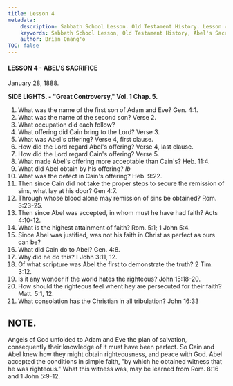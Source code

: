 ```yaml
---
title: Lesson 4
metadata:
    description: Sabbath School Lesson. Old Testament History. Lesson 4. January 28, 1888. Abel's Sacrifice. 
    keywords: Sabbath School Lesson, Old Testament History, Abel's Sacrifice, Lesson 4. January 28, 1888.
    author: Brian Onang'o
TOC: false
---
```


#### LESSON 4 - ABEL'S SACRIFICE

January 28, 1888.

**SIDE LIGHTS. - "Great Controversy," Vol. 1 Chap. 5.**

1. What was the name of the first son of Adam and Eve? Gen. 4:1.
2. What was the name of the second son? Verse 2.
3. What occupation did each follow?
4. What offering did Cain bring to the Lord? Verse 3.
5. What was Abel's offering? Verse 4, first clause.
6. How did the Lord regard Abel's offering? Verse 4, last clause.
7. How did the Lord regard Cain's offering? Verse 5.
8. What made Abel's offering more acceptable than Cain's? Heb. 11:4.
9. What did Abel obtain by his offering? *Ib*
10. What was the defect in Cain's offering? Heb. 9:22.
11. Then since Cain did not take the proper steps to secure the remission of sins, what lay at his door? Gen 4:7.
12. Through whose blood alone may remission of sins be obtained? Rom. 3:23-25.
13. Then since Abel was accepted, in whom must he have had faith? Acts 4:10-12.
14. What is the highest attainment of faith? Rom. 5:1; 1 John 5:4.
15. Since Abel was justified, was not his faith in Christ as perfect as ours can be?
16. What did Cain do to Abel? Gen. 4:8.
17. Why did he do this? I John 3:11, 12.
18. Of what scripture was Abel the first to demonstrate the truth? 2 Tim. 3:12.
19. Is it any wonder if the world hates the righteous? John 15:18-20.
20. How should the righteous feel whent hey are persecuted for their faith? Matt. 5:1, 12.
21. What consolation has the Christian in all tribulation? John 16:33

## NOTE.

Angels of God unfolded to Adam and Eve the plan of salvation, consequently their knowledge of it must have been perfect. So Cain and Abel knew how they might obtain righteousness, and peace with God. Abel accepted the conditions in simple faith, "by which he obtained witness that he was righteous." What this witness was, may be learned from Rom. 8:16 and 1 John 5:9-12.

